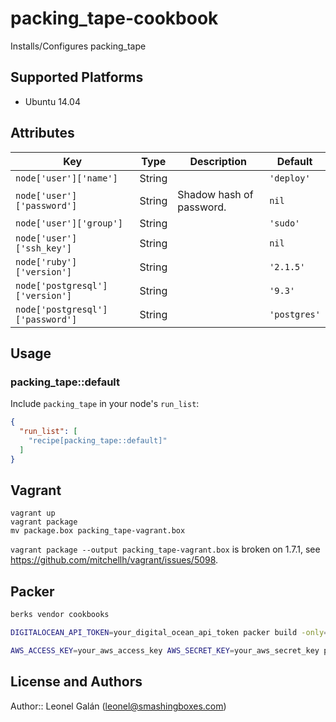 # packing_tape-cookbook

Installs/Configures packing_tape

## Supported Platforms

* Ubuntu 14.04

## Attributes

| Key | Type | Description  | Default |
|---|---|---|---|
| `node['user']['name']` | String |   |  `'deploy'` |
| `node['user']['password']` | String | Shadow hash of password.  |  `nil` |
| `node['user']['group']` | String |   |  `'sudo'` |
| `node['user']['ssh_key']` | String |   |  `nil` |
| `node['ruby']['version']` | String |   |  `'2.1.5'` |
| `node['postgresql']['version']` | String |   |  `'9.3'` |
| `node['postgresql']['password']` | String |   |  `'postgres'` |

## Usage

### packing_tape::default

Include `packing_tape` in your node's `run_list`:

```json
{
  "run_list": [
    "recipe[packing_tape::default]"
  ]
}
```

## Vagrant

```shell
vagrant up
vagrant package
mv package.box packing_tape-vagrant.box
```

`vagrant package --output packing_tape-vagrant.box` is broken on 1.7.1, see https://github.com/mitchellh/vagrant/issues/5098.

## Packer

```zsh
berks vendor cookbooks

DIGITALOCEAN_API_TOKEN=your_digital_ocean_api_token packer build -only=digitalocean template.json

AWS_ACCESS_KEY=your_aws_access_key AWS_SECRET_KEY=your_aws_secret_key packer build -only=amazon-ebs template.json
```

## License and Authors

Author:: Leonel Galán (<leonel@smashingboxes.com>)
